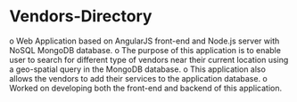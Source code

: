 # Vendors-Directory
o	Web Application based on AngularJS front-end and Node.js server with NoSQL MongoDB database. 
o	The purpose of this application is to enable user to search for different type of vendors near their current location using a geo-spatial query in the MongoDB database. 
o	This application also allows the vendors to add their services to the application database. 
o	Worked on developing both the front-end and backend of this application.

